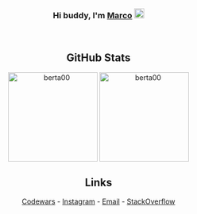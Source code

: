 <div align="center">
<h3 align="center">
Hi buddy, I'm <a href="https://www.instagram.com/marcobertagnolli/" target="_blank" rel="noreferrer">Marco</a>      <img style="height:20px;" src="https://external-content.duckduckgo.com/iu/?u=https%3A%2F%2Fmedia.tenor.com%2Fimages%2F30169e4a670daf12443df7d2dd140176%2Ftenor.gif&f=1&nofb=1">
</h3>

<br>

## GitHub Stats 

<p align="center">
<img height="180em" src="https://github-readme-stats.vercel.app/api?username=berta00&hide_border=true&count_private=true&show_icons=true&theme=ayu-mirage" alt="berta00" align = "center"/>
<img height=180em" src="https://github-readme-stats.vercel.app/api/top-langs?username=berta00&show_icons=true&locale=en&layout=compact&hide_border=true&theme=ayu-mirage" alt="berta00" align = "center"/>

<br>

## Links
<a href="https://www.codewars.com/users/s3rgi0s">Codewars</a>
<a> - </a>
<a href="https://instagram.com/marcobertagnolli?igshid=ZDdkNTZiNTM=">Instagram</a>
<a> - </a>
<a href="mailto:bertagnollimarco999@gmail.com">Email</a>
<a> - </a>
<a href="https://stackoverflow.com/users/13780536/berta00">StackOverflow</a>

</p>
